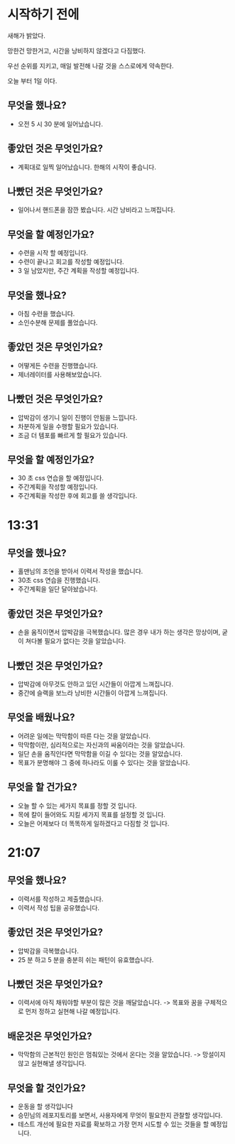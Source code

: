 # 시작하기 전에

새해가 밝았다.

망한건 망한거고, 시간을 낭비하지 않겠다고 다짐했다.

우선 순위를 지키고, 매일 발전해 나갈 것을 스스로에게 약속한다.

오늘 부터 1일 이다.



## 무엇을 했나요?

- 오전 5 시 30 분에 일어났습니다.

## 좋았던 것은 무엇인가요?

- 계획대로 일찍 일어났습니다. 한해의 시작이 좋습니다.

## 나빴던 것은 무엇인가요?

- 일어나서 핸드폰을 잠깐 봤습니다. 시간 낭비라고 느껴집니다.

## 무엇을 할 예정인가요?

- 수련을 시작 할 예정입니다.
- 수련이 끝나고 회고를 작성할 예정입니다.
- 3 일 남았지만, 주간 계획을 작성할 예정입니다. 



## 무엇을 했나요?

- 아침 수련을 했습니다.
- 소인수분해 문제를 풀었습니다.

## 좋았던 것은 무엇인가요?

- 어떻게든 수련을 진행했습니다.
- 제너레이터를 사용해보았습니다.

## 나빴던 것은 무엇인가요?

- 압박감이 생기니 일이 진행이 안됨을 느낍니다.
- 차분하게 일을 수행할 필요가 있습니다.
- 조금 더 템포를 빠르게 할 필요가 있습니다.

## 무엇을 할 예정인가요?

- 30 초 css 연습을 할 예정입니다.
- 주간계획을 작성할 예정입니다. 
- 주간계획을 작성한 후에 회고를 쓸 생각입니다. 



# 13:31

## 무엇을 했나요?

- 홀맨님의 조언을 받아서 이력서 작성을 했습니다.
- 30초 css 연습을 진행했습니다.
- 주간계획을 일단 달아놨습니다.

## 좋았던 것은 무엇인가요?

- 손을 움직이면서 압박감을 극복했습니다. 많은 경우 내가 하는 생각은 망상이며, 굳이 쳐다볼 필요가 없다는 것을 알았습니다.

## 나빴던 것은 무엇인가요?

- 압박감에 아무것도 안하고 있던 시간들이 아깝게 느껴집니다.
- 중간에 슬랙을 보느라 낭비한 시간들이 아깝게 느껴집니다. 

## 무엇을 배웠나요?

- 어려운 일에는 막막함이 따른 다는 것을 알았습니다.
- 막막함이란, 심리적으로는 자신과의 싸움이라는 것을 알았습니다.
- 일단 손을 움직인다면 막막함을 이길 수 있다는 것을 알았습니다.
- 목표가 분명해야 그 중에 하나라도 이룰 수 있다는 것을 알았습니다.

## 무엇을 할 건가요?

- 오늘 할 수 있는 세가지 목표를 정할 것 입니다.
- 목에 칼이 들어와도 지킬 세가지 목표를 설정할 것 입니다.
- 오늘은 어제보다 더 똑똑하게 일하겠다고 다짐할 것 입니다.



# 21:07

## 무엇을 했나요?

- 이력서를 작성하고 제출했습니다. 
- 이력서 작성 팁을 공유했습니다. 

## 좋았던 것은 무엇인가요?

- 압박감을 극복했습니다.
- 25 분 하고 5 분을 충분히 쉬는 패턴이 유효했습니다.

## 나빴던 것은 무엇인가요?

- 이력서에 아직 채워야할 부분이 많은 것을 깨달았습니다. -> 목표와 꿈을 구체적으로 먼저 정하고 실현해 나갈 예정입니다. 

## 배운것은 무엇인가요?

- 막막함의 근본적인 원인은 멈춰있는 것에서 온다는 것을 알았습니다. -> 망설이지 않고 실현해낼 생각입니다.

## 무엇을 할 것인가요?

- 운동을 할 생각입니다 
- 승민님의 레포지토리를 보면서, 사용자에게 무엇이 필요한지 관찰할 생각입니다. 
- 테스트 개선에 필요한 자료를 확보하고 가장 먼저 시도할 수 있는 것들을 할 예정입니다. 

